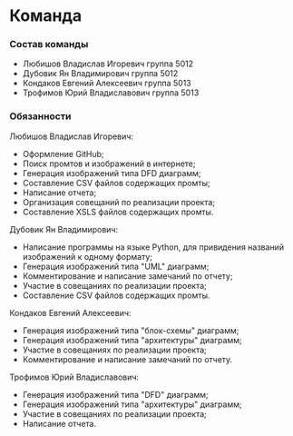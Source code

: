 # Команда

### Состав команды
- Любишов Владислав Игоревич группа 5012
- Дубовик Ян Владимирович группа 5012
- Кондаков Евгений Алексеевич группа 5013
- Трофимов Юрий Владиславович группа 5013

### Обязанности
Любишов Владислав Игоревич:
- Оформление GitHub;
- Поиск промтов и изображений в интернете;
- Генерация изображений типа DFD диаграмм;
- Составление CSV файлов содержащих промты;
- Написание отчета;
- Организация совещаний по реализации проекта;
- Составление XSLS файлов содержащих промты.

Дубовик Ян Владимирович:
- Написание программы на языке Python, для привидения названий изображений к одному формату;
- Генерация изображений типа "UML" диаграмм;
- Комментирование и написание замечаний по отчету;
- Участие в совещаниях по реализации проекта;
- Составление CSV файлов содержащих промты.

Кондаков Евгений Алексеевич:
- Генерация изображений типа "блок-схемы" диаграмм;
- Генерация изображений типа "архитектуры" диаграмм;
- Участие в совещаниях по реализации проекта;
- Комментирование и написание замечаний по отчету.

Трофимов Юрий Владиславович:
- Генерация изображений типа "DFD" диаграмм;
- Генерация изображений типа "архитектуры" диаграмм;
- Участие в совещаниях по реализации проекта;
- Написание отчета.
